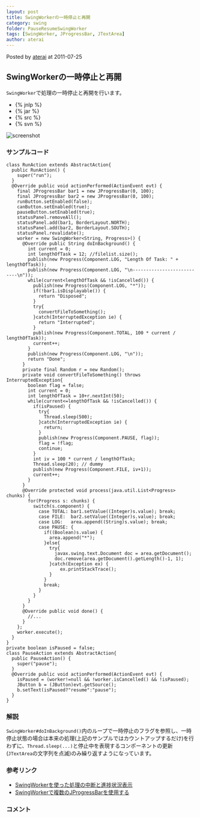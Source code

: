 ```yaml
---
layout: post
title: SwingWorkerの一時停止と再開
category: swing
folder: PauseResumeSwingWorker
tags: [SwingWorker, JProgressBar, JTextArea]
author: aterai
---
```


Posted by [aterai](http://terai.xrea.jp/aterai.html) at 2011-07-25

## SwingWorkerの一時停止と再開
`SwingWorker`で処理の一時停止と再開を行います。

- {% jnlp %}
- {% jar %}
- {% src %}
- {% svn %}

<!-- dummy comment line for breaking list -->

![screenshot](https://lh6.googleusercontent.com/-3BCjKLnQbGM/Ti0AQV5nkwI/AAAAAAAAA_s/RY75ol3pFak/s800/PauseResumeSwingWorker.png)

### サンプルコード
<pre class="prettyprint"><code>class RunAction extends AbstractAction{
  public RunAction() {
    super("run");
  }
  @Override public void actionPerformed(ActionEvent evt) {
    final JProgressBar bar1 = new JProgressBar(0, 100);
    final JProgressBar bar2 = new JProgressBar(0, 100);
    runButton.setEnabled(false);
    canButton.setEnabled(true);
    pauseButton.setEnabled(true);
    statusPanel.removeAll();
    statusPanel.add(bar1, BorderLayout.NORTH);
    statusPanel.add(bar2, BorderLayout.SOUTH);
    statusPanel.revalidate();
    worker = new SwingWorker&lt;String, Progress&gt;() {
      @Override public String doInBackground() {
        int current = 0;
        int lengthOfTask = 12; //filelist.size();
        publish(new Progress(Component.LOG, "Length Of Task: " + lengthOfTask));
        publish(new Progress(Component.LOG, "\n---------------------------\n"));
        while(current&lt;lengthOfTask &amp;&amp; !isCancelled()) {
          publish(new Progress(Component.LOG, "*"));
          if(!bar1.isDisplayable()) {
            return "Disposed";
          }
          try{
            convertFileToSomething();
          }catch(InterruptedException ie) {
            return "Interrupted";
          }
          publish(new Progress(Component.TOTAL, 100 * current / lengthOfTask));
          current++;
        }
        publish(new Progress(Component.LOG, "\n"));
        return "Done";
      }
      private final Random r = new Random();
      private void convertFileToSomething() throws InterruptedException{
        boolean flag = false;
        int current = 0;
        int lengthOfTask = 10+r.nextInt(50);
        while(current&lt;=lengthOfTask &amp;&amp; !isCancelled()) {
          if(isPaused) {
            try{
              Thread.sleep(500);
            }catch(InterruptedException ie) {
              return;
            }
            publish(new Progress(Component.PAUSE, flag));
            flag = !flag;
            continue;
          }
          int iv = 100 * current / lengthOfTask;
          Thread.sleep(20); // dummy
          publish(new Progress(Component.FILE, iv+1));
          current++;
        }
      }
      @Override protected void process(java.util.List&lt;Progress&gt; chunks) {
        for(Progress s: chunks) {
          switch(s.component) {
            case TOTAL: bar1.setValue((Integer)s.value); break;
            case FILE:  bar2.setValue((Integer)s.value); break;
            case LOG:   area.append((String)s.value); break;
            case PAUSE: {
              if((Boolean)s.value) {
                area.append("*");
              }else{
                try{
                  javax.swing.text.Document doc = area.getDocument();
                  doc.remove(area.getDocument().getLength()-1, 1);
                }catch(Exception ex) {
                    ex.printStackTrace();
                }
              }
              break;
            }
          }
        }
      }
      @Override public void done() {
        //...
      }
    };
    worker.execute();
  }
}
private boolean isPaused = false;
class PauseAction extends AbstractAction{
  public PauseAction() {
    super("pause");
  }
  @Override public void actionPerformed(ActionEvent evt) {
    isPaused = (worker!=null &amp;&amp; !worker.isCancelled() &amp;&amp; !isPaused);
    JButton b = (JButton)evt.getSource();
    b.setText(isPaused?"resume":"pause");
  }
}
</code></pre>

### 解説
`SwingWorker#doInBackground()`内のループで一時停止のフラグを参照し、一時停止状態の場合は本来の処理(上記のサンプルではカウントアップするだけ)を行わずに、`Thread.sleep(...)`と停止中を表現するコンポーネントの更新(`JTextArea`の文字列を点滅)のみ繰り返すようになっています。

### 参考リンク
- [SwingWorkerを使った処理の中断と進捗状況表示](http://terai.xrea.jp/Swing/SwingWorker.html)
- [SwingWorkerで複数のJProgressBarを使用する](http://terai.xrea.jp/Swing/TwoProgressBars.html)

<!-- dummy comment line for breaking list -->

### コメント
